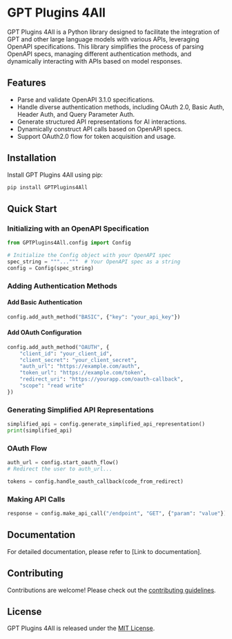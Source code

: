 # GPT Plugins 4All

GPT Plugins 4All is a Python library designed to facilitate the integration of GPT and other large language models with various APIs, leveraging OpenAPI specifications. This library simplifies the process of parsing OpenAPI specs, managing different authentication methods, and dynamically interacting with APIs based on model responses.

## Features

- Parse and validate OpenAPI 3.1.0 specifications.
- Handle diverse authentication methods, including OAuth 2.0, Basic Auth, Header Auth, and Query Parameter Auth.
- Generate structured API representations for AI interactions.
- Dynamically construct API calls based on OpenAPI specs.
- Support OAuth2.0 flow for token acquisition and usage.

## Installation

Install GPT Plugins 4All using pip:

```bash
pip install GPTPlugins4All
```

## Quick Start

### Initializing with an OpenAPI Specification

```python
from GPTPlugins4All.config import Config

# Initialize the Config object with your OpenAPI spec
spec_string = """..."""  # Your OpenAPI spec as a string
config = Config(spec_string)
```

### Adding Authentication Methods

#### Add Basic Authentication

```python
config.add_auth_method("BASIC", {"key": "your_api_key"})
```

#### Add OAuth Configuration

```python
config.add_auth_method("OAUTH", {
    "client_id": "your_client_id",
    "client_secret": "your_client_secret",
    "auth_url": "https://example.com/auth",
    "token_url": "https://example.com/token",
    "redirect_uri": "https://yourapp.com/oauth-callback",
    "scope": "read write"
})
```

### Generating Simplified API Representations

```python
simplified_api = config.generate_simplified_api_representation()
print(simplified_api)
```

### OAuth Flow

```python
auth_url = config.start_oauth_flow()
# Redirect the user to auth_url...

tokens = config.handle_oauth_callback(code_from_redirect)
```

### Making API Calls

```python
response = config.make_api_call("/endpoint", "GET", {"param": "value"})
```

## Documentation

For detailed documentation, please refer to [Link to documentation].

## Contributing

Contributions are welcome! Please check out the [contributing guidelines](CONTRIBUTING.md).

## License

GPT Plugins 4All is released under the [MIT License](LICENSE).